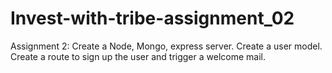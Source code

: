 # Invest-with-tribe-assignment_02
Assignment 2: Create a Node, Mongo, express server. Create a user model. Create a route to sign up the user and trigger a welcome mail.
